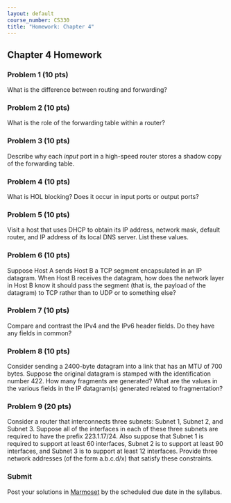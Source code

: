 ```yaml
---
layout: default
course_number: CS330
title: "Homework: Chapter 4"
---
```


## Chapter 4 Homework

### Problem 1 (10 pts)
What is the difference between routing and forwarding?

### Problem 2 (10 pts)
What is the role of the forwarding table within a router?

### Problem 3 (10 pts)
Describe why each _input_ port in a high-speed router stores a shadow copy of the forwarding table.

### Problem 4 (10 pts)
What is HOL blocking? Does it occur in input ports or output ports?

### Problem 5 (10 pts)
Visit a host that uses DHCP to obtain its IP address, network mask, default router, and IP address of its local DNS server. List these values.

### Problem 6 (10 pts)
Suppose Host A sends Host B a TCP segment encapsulated in an IP datagram. When Host B receives the datagram, how does the network layer in Host B know it should pass the segment (that is, the payload of the datagram) to TCP rather than to UDP or to something else?

### Problem 7 (10 pts)
Compare and contrast the IPv4 and the IPv6 header fields. Do they have any fields in common?

### Problem 8 (10 pts)
Consider sending a 2400-byte datagram into a link that has an MTU of 700 bytes. Suppose the original datagram is stamped with the identification number 422. How many fragments are generated? What are the values in the various fields in the IP datagram(s) generated related to fragmentation?

### Problem 9 (20 pts)
Consider a router that interconnects three subnets: Subnet 1, Subnet 2, and Subnet 3. Suppose all of the interfaces in each of these three subnets are required to have the prefix 223.1.17/24. Also suppose that Subnet 1 is required to support at least 60 interfaces, Subnet 2 is to support at least 90 interfaces, and Subnet 3 is to support at least 12 interfaces. Provide three network addresses (of the form a.b.c.d/x) that satisfy these constraints.

### Submit

Post your solutions in [Marmoset](https://cs.ycp.edu/marmoset) by the scheduled due date in the syllabus.
